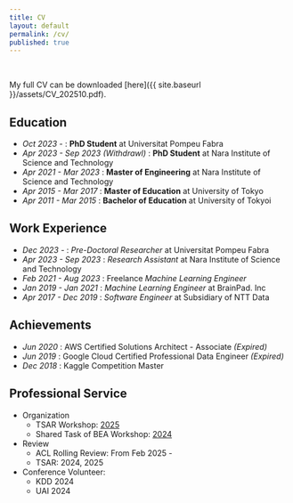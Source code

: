 ```yaml
---
title: CV
layout: default
permalink: /cv/
published: true
---
```


<br>

My full CV can be downloaded [here]({{ site.baseurl }}/assets/CV_202510.pdf).

## Education
* _Oct 2023 -_ : **PhD Student** at Universitat Pompeu Fabra
* _Apr 2023 - Sep 2023 (Withdrawl)_ : **PhD Student** at Nara Institute of Science and Technology
* _Apr 2021 - Mar 2023_ : **Master of Engineering** at Nara Institute of Science and Technology
* _Apr 2015 - Mar 2017_ : **Master of Education** at University of Tokyo
* _Apr 2011 - Mar 2015_ : **Bachelor of Education** at University of Tokyoi

## Work Experience
* _Dec 2023 -_ : _Pre-Doctoral Researcher_ at Universitat Pompeu Fabra
* _Apr 2023 - Sep 2023_ : _Research Assistant_ at Nara Institute of Science and Technology
* _Feb 2021 - Aug 2023_ : Freelance _Machine Learning Engineer_
* _Jan 2019 - Jan 2021_ : _Machine Learning Engineer_ at BrainPad. Inc
* _Apr 2017 - Dec 2019_ : _Software Engineer_ at Subsidiary of NTT Data

## Achievements
* _Jun 2020_ : AWS Certified Solutions Architect - Associate _(Expired)_
* _Jun 2019_ : Google Cloud Certified Professional Data Engineer _(Expired)_
* _Dec 2018_ : Kaggle Competition Master

## Professional Service
* Organization
  - TSAR Workshop: <a href="https://tsar-workshop.github.io/">2025</a>
  - Shared Task of BEA Workshop: <a href="https://sites.google.com/view/mlsp-sharedtask-2024">2024</a>
* Review
  - ACL Rolling Review: From Feb 2025 -
  - TSAR: 2024, 2025
* Conference Volunteer:
  - KDD 2024
  - UAI 2024


